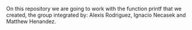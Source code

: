 On this repository we are going to work with the function printf that we created, the group integrated by: 
Alexis Rodriguez, Ignacio Necasek and Matthew Henandez.


